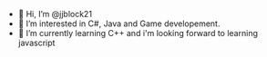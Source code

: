 - 👋 Hi, I’m @jjblock21
- 👀 I’m interested in C#, Java and Game developement.
- 🌱 I’m currently learning C++ and i'm looking forward to learning javascript
